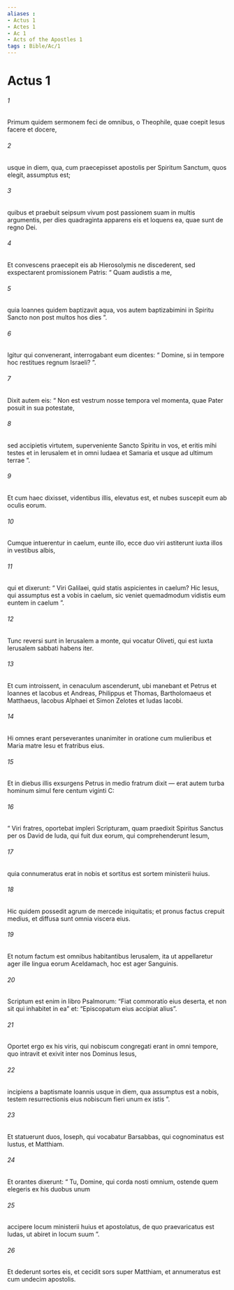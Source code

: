 ```yaml
---
aliases : 
- Actus 1
- Actes 1
- Ac 1
- Acts of the Apostles 1
tags : Bible/Ac/1
---
```


# Actus 1

###### 1
Primum quidem sermonem feci de omnibus, o Theophile, quae coepit Iesus facere et docere, 
###### 2
usque in diem, qua, cum praecepisset apostolis per Spiritum Sanctum, quos elegit, assumptus est;
###### 3
quibus et praebuit seipsum vivum post passionem suam in multis argumentis, per dies quadraginta apparens eis et loquens ea, quae sunt de regno Dei. 
###### 4
Et convescens praecepit eis ab Hierosolymis ne discederent, sed exspectarent promissionem Patris: “ Quam audistis a me, 
###### 5
quia Ioannes quidem baptizavit aqua, vos autem baptizabimini in Spiritu Sancto non post multos hos dies ”.
###### 6
Igitur qui convenerant, interrogabant eum dicentes: “ Domine, si in tempore hoc restitues regnum Israeli? ”. 
###### 7
Dixit autem eis: “ Non est vestrum nosse tempora vel momenta, quae Pater posuit in sua potestate, 
###### 8
sed accipietis virtutem, superveniente Sancto Spiritu in vos, et eritis mihi testes et in Ierusalem et in omni Iudaea et Samaria et usque ad ultimum terrae ”.
###### 9
Et cum haec dixisset, videntibus illis, elevatus est, et nubes suscepit eum ab oculis eorum. 
###### 10
Cumque intuerentur in caelum, eunte illo, ecce duo viri astiterunt iuxta illos in vestibus albis, 
###### 11
qui et dixerunt: “ Viri Galilaei, quid statis aspicientes in caelum? Hic Iesus, qui assumptus est a vobis in caelum, sic veniet quemadmodum vidistis eum euntem in caelum ”.
###### 12
Tunc reversi sunt in Ierusalem a monte, qui vocatur Oliveti, qui est iuxta Ierusalem sabbati habens iter. 
###### 13
Et cum introissent, in cenaculum ascenderunt, ubi manebant et Petrus et Ioannes et Iacobus et Andreas, Philippus et Thomas, Bartholomaeus et Matthaeus, Iacobus Alphaei et Simon Zelotes et Iudas Iacobi. 
###### 14
Hi omnes erant perseverantes unanimiter in oratione cum mulieribus et Maria matre Iesu et fratribus eius.
###### 15
Et in diebus illis exsurgens Petrus in medio fratrum dixit — erat autem turba hominum simul fere centum viginti C: 
###### 16
“ Viri fratres, oportebat impleri Scripturam, quam praedixit Spiritus Sanctus per os David de Iuda, qui fuit dux eorum, qui comprehenderunt Iesum, 
###### 17
quia connumeratus erat in nobis et sortitus est sortem ministerii huius. 
###### 18
Hic quidem possedit agrum de mercede iniquitatis; et pronus factus crepuit medius, et diffusa sunt omnia viscera eius. 
###### 19
Et notum factum est omnibus habitantibus Ierusalem, ita ut appellaretur ager ille lingua eorum Aceldamach, hoc est ager Sanguinis. 
###### 20
Scriptum est enim in libro Psalmorum: “Fiat commoratío eius deserta, et non sit qui inhabitet in ea” et: “Episcopatum eius accipiat alius”.
###### 21
Oportet ergo ex his viris, qui nobiscum congregati erant in omni tempore, quo intravit et exivit inter nos Dominus Iesus, 
###### 22
incipiens a baptismate Ioannis usque in diem, qua assumptus est a nobis, testem resurrectionis eius nobiscum fieri unum ex istis ”.
###### 23
Et statuerunt duos, Ioseph, qui vocabatur Barsabbas, qui cognominatus est Iustus, et Matthiam.
###### 24
Et orantes dixerunt: “ Tu, Domine, qui corda nosti omnium, ostende quem elegeris ex his duobus unum 
###### 25
accipere locum ministerii huius et apostolatus, de quo praevaricatus est Iudas, ut abiret in locum suum ”. 
###### 26
Et dederunt sortes eis, et cecidit sors super Matthiam, et annumeratus est cum undecim apostolis.
